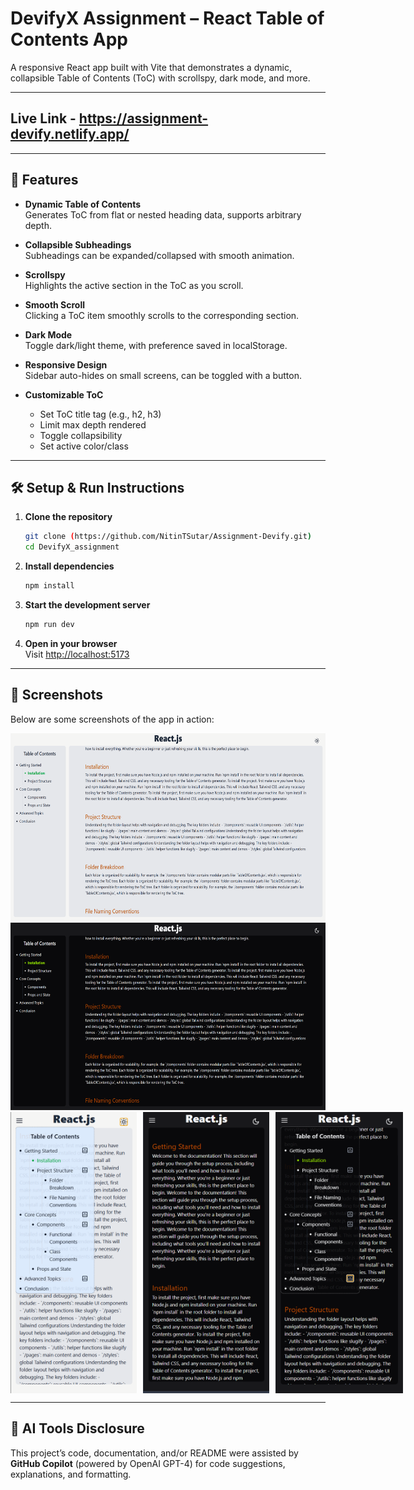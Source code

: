 # DevifyX Assignment – React Table of Contents App

A responsive React app built with Vite that demonstrates a dynamic, collapsible Table of Contents (ToC) with scrollspy, dark mode, and more.

---

## Live Link - https://assignment-devify.netlify.app/

---
## 🚀 Features

-   **Dynamic Table of Contents**  
    Generates ToC from flat or nested heading data, supports arbitrary depth.

-   **Collapsible Subheadings**  
    Subheadings can be expanded/collapsed with smooth animation.

-   **Scrollspy**  
    Highlights the active section in the ToC as you scroll.

-   **Smooth Scroll**  
    Clicking a ToC item smoothly scrolls to the corresponding section.

-   **Dark Mode**  
    Toggle dark/light theme, with preference saved in localStorage.

-   **Responsive Design**  
    Sidebar auto-hides on small screens, can be toggled with a button.

-   **Customizable ToC**
    -   Set ToC title tag (e.g., h2, h3)
    -   Limit max depth rendered
    -   Toggle collapsibility
    -   Set active color/class

---

## 🛠️ Setup & Run Instructions

1. **Clone the repository**

    ```bash
    git clone (https://github.com/NitinTSutar/Assignment-Devify.git)
    cd DevifyX_assignment
    ```

2. **Install dependencies**

    ```bash
    npm install
    ```

3. **Start the development server**

    ```bash
    npm run dev
    ```

4. **Open in your browser**  
   Visit [http://localhost:5173](http://localhost:5173)

---

## 📸 Screenshots

Below are some screenshots of the app in action:

<!-- Desktop view in Light Mode -->
<img src="./screenshots/desktop-lightmode.png" alt="Table of Contents Light - Wide Screen" height="300"/>

<!-- Desktop view in Dark Mode -->
<img src="./screenshots/desktop-darkmode.png" alt="Table of Contents Dark - Wide Screen" height="300"/>


<div style="display: flex; gap: 10px; align-items: flex-start;">
  <img src="./screenshots/mobile-lightmode.png" alt="Table of Contents Light - Small Screen" height="450"/>
  <img src="./screenshots/mobile-darkmode.png" alt="Table of Contents Dark - Small Screen" height="450"/>
  <img src="./screenshots/mobile-darkmode-Toc_open.png" alt="Table of Contents Dark - Small Screen ToC Open" height="450"/>
  
</div>

---

## 🤖 AI Tools Disclosure

This project’s code, documentation, and/or README were assisted by **GitHub Copilot** (powered by OpenAI GPT-4) for code suggestions, explanations, and formatting.
